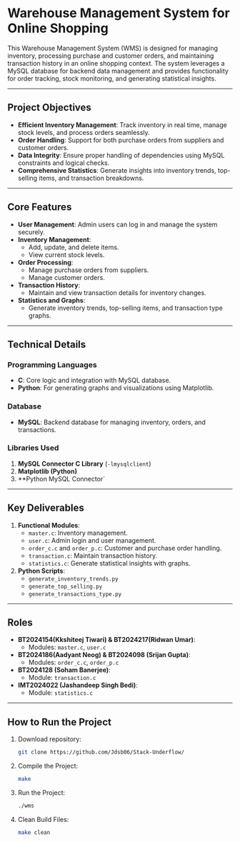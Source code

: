 # Warehouse Management System for Online Shopping

This Warehouse Management System (WMS) is designed for managing inventory, processing purchase and customer orders, and maintaining transaction history in an online shopping context. The system leverages a MySQL database for backend data management and provides functionality for order tracking, stock monitoring, and generating statistical insights.

---

## **Project Objectives**
- **Efficient Inventory Management**: Track inventory in real time, manage stock levels, and process orders seamlessly.
- **Order Handling**: Support for both purchase orders from suppliers and customer orders.
- **Data Integrity**: Ensure proper handling of dependencies using MySQL constraints and logical checks.
- **Comprehensive Statistics**: Generate insights into inventory trends, top-selling items, and transaction breakdowns.

---

## **Core Features**
- **User Management**: Admin users can log in and manage the system securely.
- **Inventory Management**:
  - Add, update, and delete items.
  - View current stock levels.
- **Order Processing**:
  - Manage purchase orders from suppliers.
  - Manage customer orders.
- **Transaction History**:
  - Maintain and view transaction details for inventory changes.
- **Statistics and Graphs**:
  - Generate inventory trends, top-selling items, and transaction type graphs.

---

## **Technical Details**
### **Programming Languages**
- **C**: Core logic and integration with MySQL database.
- **Python**: For generating graphs and visualizations using Matplotlib.

### **Database**
- **MySQL**: Backend database for managing inventory, orders, and transactions.

### **Libraries Used**
1. **MySQL Connector C Library** (`-lmysqlclient`)
2. **Matplotlib (Python)**
3. **Python MySQL Connector`

---

## **Key Deliverables**
1. **Functional Modules**:
   - `master.c`: Inventory management.
   - `user.c`: Admin login and user management.
   - `order_c.c` and `order_p.c`: Customer and purchase order handling.
   - `transaction.c`: Maintain transaction history.
   - `statistics.c`: Generate statistical insights with graphs.
2. **Python Scripts**:
   - `generate_inventory_trends.py`
   - `generate_top_selling.py`
   - `generate_transactions_type.py`

---

## **Roles**
- **BT2024154(Kkshiteej Tiwari) & BT2024217(Ridwan Umar)**:
  - Modules: `master.c`, `user.c`
- **BT2024186(Aadyant Neog) & BT2024098 (Srijan Gupta)**:
  - Modules: `order_c.c`, `order_p.c`
- **BT2024128 (Soham Banerjee)**:
  - Module: `transaction.c`
- **IMT2024022 (Jashandeep Singh Bedi)**:
  - Module: `statistics.c`

---

## **How to Run the Project**

1. Download repository:
   ```bash
   git clone https://github.com/Jdsb06/Stack-Underflow/
2. Compile the Project:
   ```bash
   make
3. Run the Project:
   ```bash
   ./wms
4. Clean Build Files:
   ```bash
   make clean


